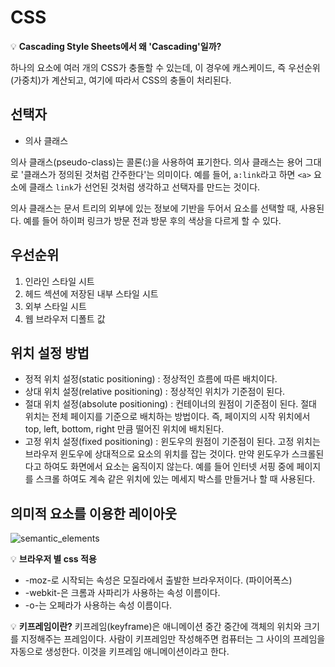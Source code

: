 # CSS

💡 **Cascading Style Sheets에서 왜 'Cascading'일까?**

하나의 요소에 여러 개의 CSS가 충돌할 수 있는데, 이 경우에 캐스케이드, 즉 우선순위(가중치)가 계산되고, 여기에 따라서 CSS의 충돌이 처리된다.

## 선택자

- 의사 클래스

의사 클래스(pseudo-class)는 콜론(:)을 사용하여 표기한다. 의사 클래스는 용어 그대로 '클래스가 정의된 것처럼 간주한다'는 의미이다. 예를 들어, `a:link`라고 하면 `<a>` 요소에 클래스 `link`가 선언된 것처럼 생각하고 선택자를 만드는 것이다.

의사 클래스는 문서 트리의 외부에 있는 정보에 기반을 두어서 요소를 선택할 때, 사용된다. 예를 들어 하이퍼 링크가 방문 전과 방문 후의 색상을 다르게 할 수 있다.

## 우선순위

1. 인라인 스타일 시트
2. 헤드 섹션에 저장된 내부 스타일 시트
3. 외부 스타일 시트
4. 웹 브라우저 디폴트 값

## 위치 설정 방법

- 정적 위치 설정(static positioning) : 정상적인 흐름에 따른 배치이다.
- 상대 위치 설정(relative positioning) : 정상적인 위치가 기준점이 된다.
- 절대 위치 설정(absolute positioning) : 컨테이너의 원점이 기준점이 된다.
절대 위치는 전체 페이지를 기준으로 배치하는 방법이다. 즉, 페이지의 시작 위치에서 top, left, bottom, right 만큼 떨어진 위치에 배치된다.
- 고정 위치 설정(fixed positioning) : 윈도우의 원점이 기준점이 된다.
고정 위치는 브라우저 윈도우에 상대적으로 요소의 위치를 잡는 것이다. 만약 윈도우가 스크롤된다고 하여도 화면에서 요소는 움직이지 않는다. 예를 들어 인터넷 서핑 중에 페이지를 스크롤 하여도 계속 같은 위치에 있는 메세지 박스를 만들거나 할 때 사용된다.

## 의미적 요소를 이용한 레이아웃

![semantic_elements](https://user-images.githubusercontent.com/65386533/110748411-0455f180-8283-11eb-8254-dca700960a2b.png)

💡 **브라우저 별 css 적용**

- -moz-로 시작되는 속성은 모질라에서 출발한 브라우저이다. (파이어폭스)
- -webkit-은 크롬과 사파리가 사용하는 속성 이름이다.
- -o-는 오페라가 사용하는 속성 이름이다.

💡 **키프레임이란?**
키프레임(keyframe)은 애니메이션 중간 중간에 객체의 위치와 크기를 지정해주는 프레임이다. 사람이 키프레임만 작성해주면 컴퓨터는 그 사이의 프레임을 자동으로 생성한다. 이것을 키프레임 애니메이션이라고 한다.
